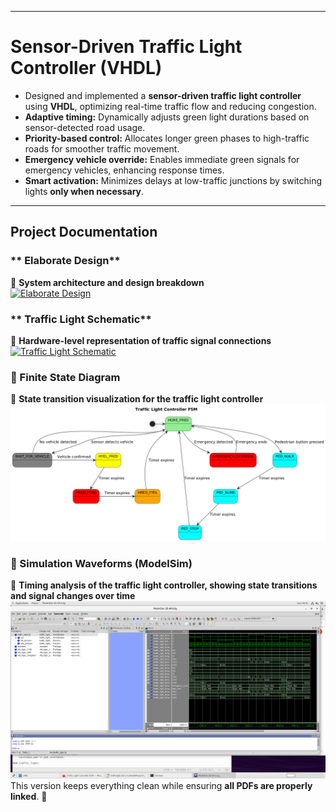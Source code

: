 

---

# Sensor-Driven Traffic Light Controller (VHDL)

- Designed and implemented a **sensor-driven traffic light controller** using **VHDL**, optimizing real-time traffic flow and reducing congestion.  
- **Adaptive timing:** Dynamically adjusts green light durations based on sensor-detected road usage.  
- **Priority-based control:** Allocates longer green phases to high-traffic roads for smoother traffic movement.  
- **Emergency vehicle override:** Enables immediate green signals for emergency vehicles, enhancing response times.  
- **Smart activation:** Minimizes delays at low-traffic junctions by switching lights **only when necessary**.  

---

##  **Project Documentation**  

### ** Elaborate Design**  
📌 **System architecture and design breakdown**  
[![Elaborate Design](https://img.shields.io/badge/View-PDF-blue?style=for-the-badge)](elaboratedesign.pdf)  

### ** Traffic Light Schematic**  
📌 **Hardware-level representation of traffic signal connections**  
[![Traffic Light Schematic](https://img.shields.io/badge/View-PDF-blue?style=for-the-badge)](Traffic%20light%20schematic.pdf)  
### **🔹 Finite State Diagram**  
📌 **State transition visualization for the traffic light controller**  
![Finite State Diagram](finite%20state%20diagram.png)  

### **🔹 Simulation Waveforms (ModelSim)**  
📌 **Timing analysis of the traffic light controller, showing state transitions and signal changes over time**  
![Simulation Waveforms](modelsim.png)  
This version keeps everything clean while ensuring **all PDFs are properly linked**. 🚀
